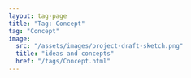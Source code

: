 ```yaml
---
layout: tag-page
title: "Tag: Concept"
tag: "Concept"
image:
  src: "/assets/images/project-draft-sketch.png"
  title: "ideas and concepts"
  href: "/tags/Concept.html"
---
```

